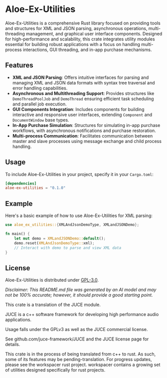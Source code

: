 # Aloe-Ex-Utilities

Aloe-Ex-Utilities is a comprehensive Rust library focused on providing tools and structures for XML and JSON parsing, asynchronous operations, multi-threading management, and graphical user interface components. Designed for high-performance and scalability, this crate integrates utility modules essential for building robust applications with a focus on handling multi-process interactions, GUI threading, and in-app purchase mechanisms.

## Features

- **XML and JSON Parsing**: Offers intuitive interfaces for parsing and managing XML and JSON data formats with syntax tree traversal and error handling capabilities.
- **Asynchronous and Multithreading Support**: Provides structures like `DemoThreadPoolJob` and `DemoThread` ensuring efficient task scheduling and parallel job execution.
- **GUI Components Integration**: Includes components for building interactive and responsive user interfaces, extending `Component` and `DocumentWindow` base types.
- **In-App Purchase Simulation**: Structures for simulating in-app purchase workflows, with asynchronous notifications and purchase restoration.
- **Multi-process Communication**: Facilitates communication between master and slave processes using message exchange and child process handling.

## Usage

To include Aloe-Ex-Utilities in your project, specify it in your `Cargo.toml`:

```toml
[dependencies]
aloe-ex-utilities = "0.1.0"
```

## Example

Here's a basic example of how to use Aloe-Ex-Utilities for XML parsing:

```rust
use aloe_ex_utilities::{XMLAndJsonDemoType, XMLandJSONDemo};

fn main() {
    let mut demo = XMLandJSONDemo::default();
    demo.reset(XMLAndJsonDemoType::xml);
    // Interact with demo to parse and view XML data
}
```

## License

Aloe-Ex-Utilities is distributed under [GPL-3.0](LICENSE).

*Disclaimer: This README.md file was generated by an AI model and may not be 100% accurate; however, it should provide a good starting point.*


This crate is a translation of the JUCE module.

JUCE is a c++ software framework for developing high performance audio applications.

Usage falls under the GPLv3 as well as the JUCE commercial license.

See github.com/juce-framework/JUCE and the JUCE license page for details.

This crate is in the process of being translated from c++ to rust. As such, some of its features may be pending-translation. For progress updates, please see the workspacer rust project. workspacer contains a growing set of utilities designed specifically for rust projects.
